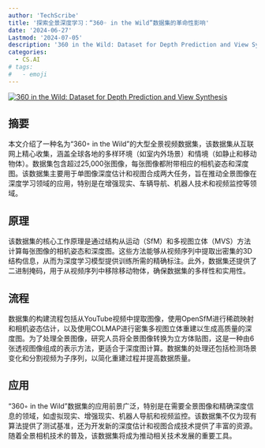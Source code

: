 ```yaml
---
author: 'TechScribe'
title: '探索全景深度学习：“360◦ in the Wild”数据集的革命性影响'
date: '2024-06-27'
Lastmod: '2024-07-05'
description: '360 in the Wild: Dataset for Depth Prediction and View Synthesis'
categories:
  - CS.AI
# tags:
#   - emoji
---
```


[![360 in the Wild: Dataset for Depth Prediction and View Synthesis](https://arxiv-research-1301205113.cos.ap-guangzhou.myqcloud.com/images/2406.18898v1.pdf_0.jpg)](https://arxiv.org/abs/2406.18898v1)

## 摘要

本文介绍了一种名为“360◦ in the Wild”的大型全景视频数据集，该数据集从互联网上精心收集，涵盖全球各地的多样环境（如室内外场景）和情境（如静止和移动物体）。数据集包含超过25,000张图像，每张图像都附带相应的相机姿态和深度图。该数据集主要用于单图像深度估计和视图合成两大任务，旨在推动全景图像在深度学习领域的应用，特别是在增强现实、车辆导航、机器人技术和视频监控等领域。<!--more-->

## 原理

该数据集的核心工作原理是通过结构从运动（SfM）和多视图立体（MVS）方法计算每张图像的相机姿态和深度图。这些方法能够从视频序列中提取出密集的3D结构信息，从而为深度学习模型提供训练所需的精确标注。此外，数据集还提供了二进制掩码，用于从视频序列中移除移动物体，确保数据集的多样性和实用性。

## 流程

数据集的构建流程包括从YouTube视频中提取图像，使用OpenSfM进行稀疏映射和相机姿态估计，以及使用COLMAP进行密集多视图立体重建以生成高质量的深度图。为了处理全景图像，研究人员将全景图像转换为立方体贴图，这是一种由6张透视图像组成的表示方法，更适合于深度图计算。数据集的处理还包括检测场景变化和分割视频为子序列，以简化重建过程并提高数据质量。

## 应用

“360◦ in the Wild”数据集的应用前景广泛，特别是在需要全景图像和精确深度信息的领域，如虚拟现实、增强现实、机器人导航和视频监控。该数据集不仅为现有算法提供了测试基准，还为开发新的深度估计和视图合成技术提供了丰富的资源。随着全景相机技术的普及，该数据集将成为推动相关技术发展的重要工具。